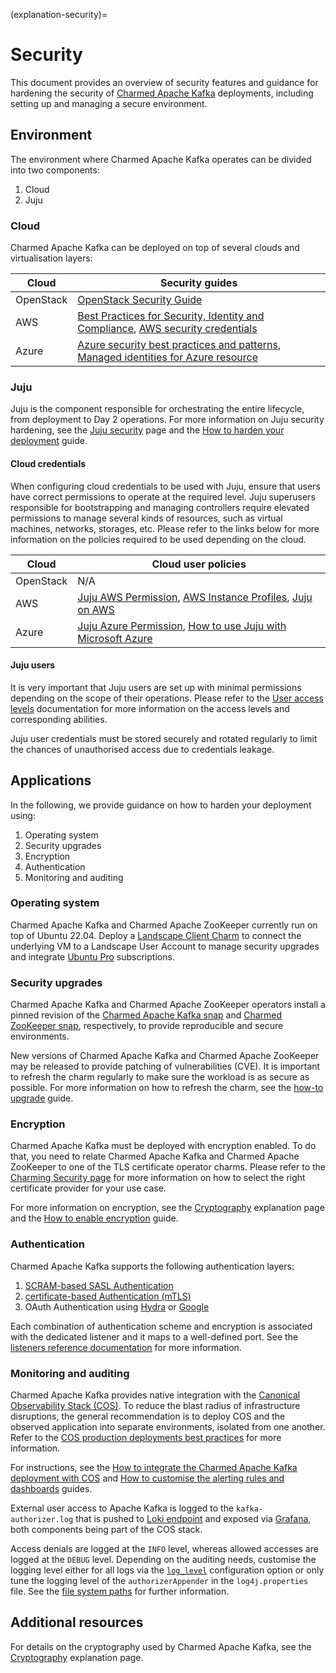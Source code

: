 (explanation-security)=
# Security

This document provides an overview of security features and guidance for hardening the security of [Charmed Apache Kafka](https://charmhub.io/kafka) deployments, including setting up and managing a secure environment.

## Environment

The environment where Charmed Apache Kafka operates can be divided into two components:

1. Cloud
2. Juju

### Cloud

Charmed Apache Kafka can be deployed on top of several clouds and virtualisation layers:

| Cloud     | Security guides                                                                                                                                                                                                                                                         |
|-----------|------------------------------------------------------------------------------------------------------------------------------------------------------------------------------------------------------------------------------------------------------------------------|
| OpenStack | [OpenStack Security Guide](https://docs.openstack.org/security-guide/)                                                                                                                                                                                                 |
| AWS       | [Best Practices for Security, Identity and Compliance](https://aws.amazon.com/architecture/security-identity-compliance), [AWS security credentials](https://docs.aws.amazon.com/IAM/latest/UserGuide/security-creds.html)          | 
| Azure     | [Azure security best practices and patterns](https://learn.microsoft.com/en-us/azure/security/fundamentals/best-practices-and-patterns), [Managed identities for Azure resource](https://learn.microsoft.com/en-us/entra/identity/managed-identities-azure-resources/) |

### Juju

Juju is the component responsible for orchestrating the entire lifecycle, from deployment to Day 2 operations. For more information on Juju security hardening, see the [Juju security](https://documentation.ubuntu.com/juju/3.6/explanation/juju-security/) page and the [How to harden your deployment](https://documentation.ubuntu.com/juju/3.6/howto/manage-your-deployment/#harden-your-deployment) guide.

#### Cloud credentials

When configuring cloud credentials to be used with Juju, ensure that users have correct permissions to operate at the required level. 
Juju superusers responsible for bootstrapping and managing controllers require elevated permissions to manage several kinds of resources, such as
virtual machines, networks, storages, etc. Please refer to the links below for more information on the policies required to be used depending on the cloud. 

| Cloud     | Cloud user policies                                                                                                                                                                                                                            |
|-----------|------------------------------------------------------------------------------------------------------------------------------------------------------------------------------------------------------------------------------------------------|
| OpenStack | N/A                                                                                                                                                                                                                                            |
| AWS       | [Juju AWS Permission](https://discourse.charmhub.io/t/juju-aws-permissions/5307), [AWS Instance Profiles](https://discourse.charmhub.io/t/using-aws-instance-profiles-with-juju-2-9/5185), [Juju on AWS](https://juju.is/docs/juju/amazon-ec2) | 
| Azure     | [Juju Azure Permission](https://juju.is/docs/juju/microsoft-azure), [How to use Juju with Microsoft Azure](https://discourse.charmhub.io/t/how-to-use-juju-with-microsoft-azure/15219)                                                         |

#### Juju users

It is very important that Juju users are set up with minimal permissions depending on the scope of their operations. 
Please refer to the [User access levels](https://juju.is/docs/juju/user-permissions) documentation for more information on the access levels and corresponding abilities. 

Juju user credentials must be stored securely and rotated regularly to limit the chances of unauthorised access due to credentials leakage.

## Applications

In the following, we provide guidance on how to harden your deployment using:

1. Operating system
2. Security upgrades
3. Encryption 
4. Authentication
5. Monitoring and auditing

### Operating system

Charmed Apache Kafka and Charmed Apache ZooKeeper currently run on top of Ubuntu 22.04. Deploy a [Landscape Client Charm](https://charmhub.io/landscape-client?) to 
connect the underlying VM to a Landscape User Account to manage security upgrades and integrate [Ubuntu Pro](https://ubuntu.com/pro) subscriptions. 

### Security upgrades

Charmed Apache Kafka and Charmed Apache ZooKeeper operators install a pinned revision of the [Charmed Apache Kafka snap](https://snapcraft.io/charmed-kafka)
and [Charmed ZooKeeper snap](https://snapcraft.io/charmed-zookeeper), respectively, to provide reproducible and secure environments. 

New versions of Charmed Apache Kafka and Charmed Apache ZooKeeper may be released to provide patching of vulnerabilities (CVE).
It is important to refresh the charm regularly to make sure the workload is as secure as possible. 
For more information on how to refresh the charm, see the [how-to upgrade](https://charmhub.io/kafka/docs/h-upgrade) guide.

### Encryption

Charmed Apache Kafka must be deployed with encryption enabled. 
To do that, you need to relate Charmed Apache Kafka and Charmed Apache ZooKeeper to one of the TLS certificate operator charms. 
Please refer to the [Charming Security page](https://charmhub.io/topics/security-with-x-509-certificates) for more information on how to select the right certificate
provider for your use case. 

For more information on encryption, see the [Cryptography](cryptography) explanation page and the [How to enable encryption](how-to-enable-encryption) guide.

### Authentication

Charmed Apache Kafka supports the following authentication layers:

1. [SCRAM-based SASL Authentication](how-to-manage-applications)
2. [certificate-based Authentication (mTLS)](how-to-create-mtls-client-credentials)
3. OAuth Authentication using [Hydra](https://discourse.charmhub.io/t/how-to-connect-to-kafka-using-hydra-as-oidc-provider/14610) or [Google](https://discourse.charmhub.io/t/how-to-connect-to-kafka-using-google-as-oidc-provider/14611)

Each combination of authentication scheme and encryption is associated with the dedicated listener and it maps to a well-defined port. See the [listeners reference documentation](reference-broker-listeners) for more information.

### Monitoring and auditing

Charmed Apache Kafka provides native integration with the [Canonical Observability Stack (COS)](https://charmhub.io/topics/canonical-observability-stack).
To reduce the blast radius of infrastructure disruptions, the general recommendation is to deploy COS and the observed application into separate environments, isolated from one another. Refer to the [COS production deployments best practices](https://charmhub.io/topics/canonical-observability-stack/reference/best-practices)
for more information.

For instructions, see the [How to integrate the Charmed Apache Kafka deployment with COS](how-to-monitoring-enable-monitoring) and [How to customise the alerting rules and dashboards](how-to-monitoring-integrate-alerts-and-dashboards) guides.

External user access to Apache Kafka is logged to the `kafka-authorizer.log` that is pushed to [Loki endpoint](https://charmhub.io/loki-k8s) and exposed via [Grafana](https://charmhub.io/grafana), both components being part of the COS stack.

Access denials are logged at the `INFO` level, whereas allowed accesses are logged at the `DEBUG` level. Depending on the auditing needs,
customise the logging level either for all logs via the [`log_level`](https://charmhub.io/kafka/configurations?channel=3/stable#log_level) configuration option or
only tune the logging level of the `authorizerAppender` in the `log4j.properties` file. See
the [file system paths](reference-file-system-paths) for further information.

## Additional resources

For details on the cryptography used by Charmed Apache Kafka, see the [Cryptography](cryptography) explanation page.
